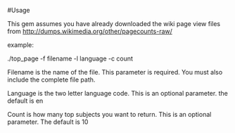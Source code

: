 #Usage

This gem assumes you have already downloaded the wiki page view files from http://dumps.wikimedia.org/other/pagecounts-raw/

example:
 
   ./top_page -f filename -l language -c count


Filename is the name of the file. This parameter is required. You must also include the complete file path.

Language is the two letter language code. This is an optional parameter. the default is en

Count is how many top subjects you want to return. This is an optional parameter. The default is 10 

